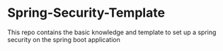 # Spring-Security-Template
This repo contains the basic knowledge and template to set up a spring security on the spring boot application
